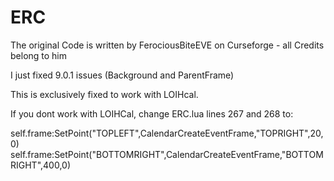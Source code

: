 # ERC

The original Code is written by FerociousBiteEVE on Curseforge - all Credits belong to him

I just fixed 9.0.1 issues (Background and ParentFrame)

This is exclusively fixed to work with LOIHcal.

If you dont work with LOIHCal, change ERC.lua lines 267 and 268 to:

  self.frame:SetPoint("TOPLEFT",CalendarCreateEventFrame,"TOPRIGHT",20,0)
  self.frame:SetPoint("BOTTOMRIGHT",CalendarCreateEventFrame,"BOTTOMRIGHT",400,0)
